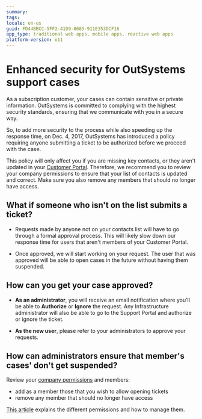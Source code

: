 ```yaml
---
summary:
tags:
locale: en-us
guid: FD44BBCC-5FF2-41D9-8685-911E353DCF16
app_type: traditional web apps, mobile apps, reactive web apps
platform-version: o11
---
```


# Enhanced security for OutSystems support cases

As a subscription customer, your cases can contain sensitive or private information. OutSystems is committed to complying with the highest security standards, ensuring that we communicate with you in a secure way.

So, to add more security to the process while also speeding up the response time, on Dec. 4, 2017, OutSystems has introduced a policy requiring anyone submitting a ticket to be authorized before we proceed with the case.

This policy will only affect you if you are missing key contacts, or they aren't updated in your [Customer Portal](https://www.outsystems.com/cs-home/). Therefore, we recommend you to review your company permissions to ensure that your list of contacts is updated and correct. Make sure you also remove any members that should no longer have access.

## What if someone who isn't on the list submits a ticket?

* Requests made by anyone not on your contacts list will have to go through a formal approval process. This will likely slow down our response time for users that aren't members of your Customer Portal.

* Once approved, we will start working on your request. The user that was approved will be able to open cases in the future without having them suspended.

## How can you get your case approved?

* **As an administrator**, you will receive an email notification where you'll be able to **Authorize** or **Ignore** the request. Any Infrastructure administrator will also be able to go to the Support Portal and authorize or ignore the ticket.

* **As the new user**, please refer to your administrators to approve your requests.

## How can administrators ensure that member's cases' don't get suspended? 

Review your [company permissions](https://www.outsystems.com/cs-home/) and members:

* add as a member those that you wish to allow opening tickets
* remove any member that should no longer have access

[This article](https://success.outsystems.com/Support/Enterprise_Customers/OutSystems_Support/Managing_your_company_permissions_on_OutSystems_Customer_Portal) explains the different permissions and how to manage them.
